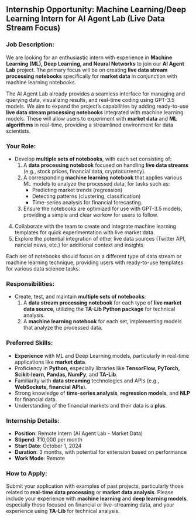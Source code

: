 ## **Internship Opportunity: Machine Learning/Deep Learning Intern for AI Agent Lab (Live Data Stream Focus)**

### **Job Description:**

We are looking for an enthusiastic intern with experience in **Machine Learning (ML), Deep Learning, and Neural Networks** to join our **AI Agent Lab** project. The primary focus will be on creating **live data stream processing notebooks** specifically for **market data** in conjunction with machine learning notebooks.

The AI Agent Lab already provides a seamless interface for managing and querying data, visualizing results, and real-time coding using GPT-3.5 models. We aim to expand the project’s capabilities by adding ready-to-use **live data stream processing notebooks** integrated with machine learning models. These will allow users to experiment with **market data** and **ML algorithms** in real-time, providing a streamlined environment for data scientists.

### **Your Role:**
- Develop **multiple sets of notebooks**, with each set consisting of:
  1. A **data processing notebook** focused on handling **live data streams** (e.g., stock prices, financial data, cryptocurrency).
  2. A corresponding **machine learning notebook** that applies various ML models to analyze the processed data, for tasks such as:
     - Predicting market trends (regression)
     - Detecting patterns (clustering, classification)
     - Time-series analysis for financial forecasting.
  3. Ensure the notebooks are optimized for use with GPT-3.5 models, providing a simple and clear
workow for users to follow.
4. Collaborate with the team to create and integrate machine learning templates for quick
experimentation with live market data.
5. Explore the potential integration of other live data sources (Twitter API, nancial news, etc.) for
additional context and insights
  
Each set of notebooks should focus on a different type of data stream or machine learning technique, providing users with ready-to-use templates for various data science tasks.

### **Responsibilities:**
- Create, test, and maintain **multiple sets of notebooks**:
  1. A **data stream processing notebook** for each type of **live market data source**, utilizing the **TA-Lib Python package** for technical analysis.
  2. A **machine learning notebook** for each set, implementing models that analyze the processed data.

### **Preferred Skills:**
- **Experience** with ML and Deep Learning models, particularly in real-time applications like **market data**.
- Proficiency in **Python**, especially libraries like **TensorFlow, PyTorch, Scikit-learn, Pandas, NumPy**, and **TA-Lib**.
- Familiarity with **data streaming** technologies and APIs (e.g., **WebSockets, financial APIs**).
- Strong knowledge of **time-series analysis**, **regression models**, and **NLP** for financial data.
- Understanding of the financial markets and their data is a **plus**.

### **Internship Details:**
- **Position**: Remote Intern (AI Agent Lab - Market Data)
- **Stipend**: ₹10,000 per month
- **Start Date**: October 1, 2024
- **Duration**: 3 months, with potential for extension based on performance
- **Work Mode**: Remote

### **How to Apply:**
Submit your application with examples of past projects, particularly those related to **real-time data processing** or **market data analysis**. Please include your experience with **machine learning** and **deep learning models**, especially those focused on financial or live-streaming data, and your experience using **TA-Lib** for technical analysis.
